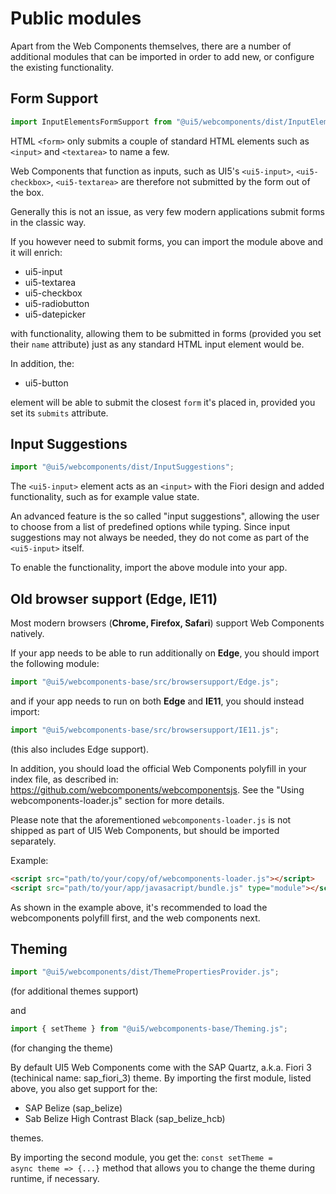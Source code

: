 # Public modules

Apart from the Web Components themselves, there are a number of additional modules that can 
be imported in order to add new, or configure the existing functionality.

## Form Support

```js
import InputElementsFormSupport from "@ui5/webcomponents/dist/InputElementsFormSupport.js";
```

HTML ```<form>``` only submits a couple of standard HTML elements such as ```<input>``` and ```<textarea>``` to name a few.

Web Components that function as inputs, such as UI5's ```<ui5-input>```, ```<ui5-checkbox>```, ```<ui5-textarea>``` are therefore
not submitted by the form out of the box.

Generally this is not an issue, as very few modern applications submit forms in the classic way. 

If you however need to submit forms, you can import the module above and it will enrich:
- ui5-input
- ui5-textarea
- ui5-checkbox
- ui5-radiobutton
- ui5-datepicker

with functionality, allowing them to be submitted in forms (provided you set their <code>name</code> attribute) just as 
any standard HTML input element would be.

In addition, the:
- ui5-button

element will be able to submit the closest ```form``` it's placed in, provided you set its <code>submits</code> attribute.

## Input Suggestions

```js
import "@ui5/webcomponents/dist/InputSuggestions";
```

The ```<ui5-input>``` element acts as an ```<input>``` with the Fiori design and added functionality, such as for example value state.

An advanced feature is the so called "input suggestions", allowing the user to choose from a list of predefined options while typing.
Since input suggestions may not always be needed, they do not come as part of the ```<ui5-input>``` itself.

To enable the functionality, import the above module into your app.

## Old browser support (Edge, IE11)

Most modern browsers (<b>Chrome, Firefox, Safari</b>) support Web Components natively.

If your app needs to be able to run additionally on <b>Edge</b>, you should import the following module: 

```js
import "@ui5/webcomponents-base/src/browsersupport/Edge.js";
```

and if your app needs to run on both <b>Edge</b> and <b>IE11</b>, you should instead import:

```js
import "@ui5/webcomponents-base/src/browsersupport/IE11.js";
```
(this also includes Edge support).

In addition, you should load the official Web Components polyfill in your index file, as described in:
<a target="_blank" href="https://github.com/webcomponents/webcomponentsjs">https://github.com/webcomponents/webcomponentsjs</a>.
See the "Using webcomponents-loader.js" section for more details.

Please note that the aforementioned <code>webcomponents-loader.js</code> is not shipped as part of UI5 Web Components,
but should be imported separately.

Example:
```html
<script src="path/to/your/copy/of/webcomponents-loader.js"></script>
<script src="path/to/your/app/javasacript/bundle.js" type="module"></script>
```

As shown in the example above, it's recommended to load the webcomponents polyfill first, and the web components next.

## Theming

```js
import "@ui5/webcomponents/dist/ThemePropertiesProvider.js";
```
(for additional themes support)

and 
```js
import { setTheme } from "@ui5/webcomponents-base/Theming.js";
```
(for changing the theme)

By default UI5 Web Components come with the SAP Quartz, a.k.a. Fiori 3 (techinical name: sap_fiori_3) theme.
By importing the first module, listed above, you also get support for the:
 - SAP Belize (sap_belize)
 - Sab Belize High Contrast Black (sap_belize_hcb) 
 
 themes.

By importing the second module, you get the:
<code>const setTheme = async theme => {...}</code>
method that allows you to change the theme during runtime, if necessary.
